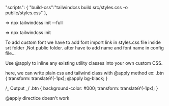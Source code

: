 <!-- To Build tailwind css in desire folder -->

"scripts": {
"build-css":"tailwindcss build src/styles.css -o public/styles.css"
},

<!-- to get full tailwind css config file -->

=> npx tailwindcss init --full

<!-- for only simple config file -->

=> npx tailwindcss init

<!-- custom font -->

To add custom font we have to add font import link in styles.css file inside srt folder ,Not public folder. after have to add name and font name in config file...

<!--  @apply -->

Use @apply to inline any existing utility classes into your own custom CSS.

here, we can write plain css and tailwind class with @apply method
ex:
.btn {
transform: translateY(-1px);
@apply bg-black;
}

/_ Output _/
.btn {
background-color: #000;
transform: translateY(-1px);
}

<!-- problem -->

@apply directice doesn't work
